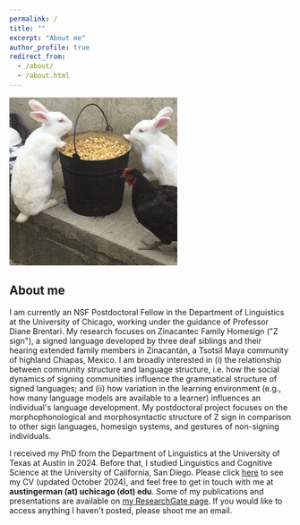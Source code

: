 ```yaml
---
permalink: /
title: ""
excerpt: "About me"
author_profile: true
redirect_from: 
  - /about/
  - /about.html
---
```

<img src="/images/Z_Bunnies.png" width = "300" height = "300">

## About me
I am currently an NSF Postdoctoral Fellow in the Department of Linguistics at the University of Chicago, working under the guidance of Professor Diane Brentari. My research focuses on Zinacantec Family Homesign ("Z sign"), a signed language developed by three deaf siblings and their hearing extended family members in Zinacantán, a Tsotsil Maya community of highland Chiapas, Mexico. I am broadly interested in (i) the relationship between community structure and language structure, i.e. how the social dynamics of signing communities influence the grammatical structure of signed languages; and (ii) how variation in the learning environment (e.g., how many language models are available to a learner) influences an individual's language development. My postdoctoral project focuses on the morphophonological and morphosyntactic structure of Z sign in comparison to other sign languages, homesign systems, and gestures of non-signing individuals.

I received my PhD from the Department of Linguistics at the University of Texas at Austin in 2024. Before that, I studied Linguistics and Cognitive Science at the University of California, San Diego. Please click [here](https://austin-german.github.io/files/CV_AustinGerman.pdf) to see my CV (updated October 2024), and feel free to get in touch with me at **austingerman (at) uchicago (dot) edu**. Some of my publications and presentations are available on [my ResearchGate page](https://www.researchgate.net/profile/Austin-German). If you would like to access anything I haven't posted, please shoot me an email.
